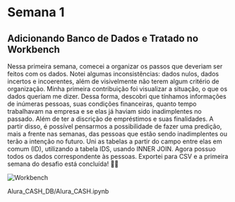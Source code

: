# Semana 1 

## Adicionando Banco de Dados e Tratado no Workbench

Nessa primeira semana, comecei a organizar os passos que deveriam ser feitos com os dados. Notei algumas inconsistências: 
dados nulos, dados incertos e incoerentes, além de visivelmente não terem algum critério de organização. 
Minha primeira contribuição foi visualizar a situação, o que os dados queriam me dizer. Dessa forma, descobri que tínhamos 
informações de inúmeras pessoas, suas condições financeiras, quanto tempo trabalhavam na empresa e se elas já haviam sido 
inadimplentes no passado. Além de ter a discrição de empréstimos e suas finalidades.
A partir disso, é possível pensarmos a possibilidade de fazer uma predição, mais a frente nas semanas, das pessoas que estão 
sendo inadimplentes ou terão a intenção no futuro.
Uni as tabelas a partir do campo entre elas em comum (ID), utilizando a tabela IDS, usando INNER JOIN. Agora possuo todos os 
dados correspondente às pessoas. Exportei para CSV e a primeira semana do desafio está concluída! 🚀🔥 


![Workbench](https://user-images.githubusercontent.com/72171977/188935290-b10dd28a-c7da-408f-a33b-1a5bf9f1a9c2.png)

Alura_CASH_DB/Alura_CASH.ipynb
